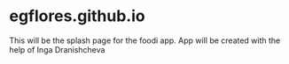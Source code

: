 # egflores.github.io
This will be the splash page for the foodi app.
App will be created with the help of Inga Dranishcheva

